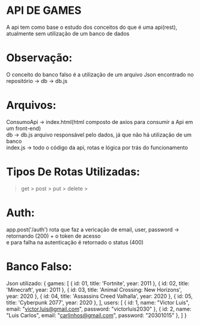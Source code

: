 # API DE GAMES
  A api tem como base o estudo dos conceitos do que é uma api(rest), atualmente sem utilização de um banco de dados

# Observação:
  O conceito do banco falso é a utilização de um arquivo Json encontrado no repositório -> db -> db.js

# Arquivos:
  ConsumoApi -> index.html(html composto de axios para consumir a Api em um front-end)<br>
  db -> db.js arquivo responsável pelo dados, já que não há utilização de um banco<br>
  index.js -> todo o código da api, rotas e lógica por trás do funcionamento

# Tipos De Rotas Utilizadas:
  > get >
  > post >
  > put >
  > delete >

# Auth:
  app.post('/auth') rota que faz a vericação de email, user, password -> retornando (200) + o token de acesso <br> e para falha na autenticação é retornado o status (400) 
# Banco Falso:
  Json utilizado: 
  {
     games: [
        { 
          id: 01, 
          title: 'Fortnite', 
          year: 2011 
        }, 
        { 
            id: 02, 
            title: 'Minecraft', 
            year: 2011 
        }, 
        { 
            id: 03, 
            title: 'Animal Crossing: New Horizons', 
            year: 2020 
        }, 
        { 
            id: 04, 
            title: 'Assassins Creed Valhalla', 
            year: 2020 
        }, 
        { 
            id: 05, 
            title: 'Cyberpunk 2077', 
            year: 2020 
        }, 
    ], 
    users: [
        { 
            id: 1, 
            name: "Victor Luis", 
            email: "victor.luis@gmail.com", 
            password: "victorluis2030" 
        }, 
        { 
            id: 2, 
            name: "Luis Carlos", 
            email: "carlinhos@gmail.com", 
            password: "20301015" 
        }, 
    ] 
  }
 
